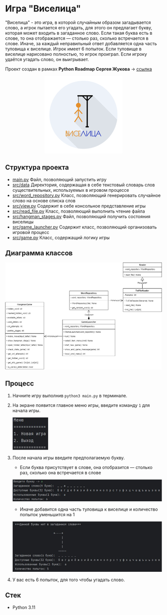 # Игра "Виселица"

"Виселица" - это игра, в которой случайным образом загадывается слово, а игрок пытается его угадать, для этого он предлагает букву, которая может входить в загаданное слово. 
Если такая буква есть в слове, то она отображается — столько раз, сколько встречается в слове. Иначе, за каждый неправильный ответ добавляется одна часть туловища к виселице. Игрок имеет 6 попыток. 
Если туловище в виселице нарисовано полностью, то игрок проиграл. Если игроку удаётся угадать слово, он выигрывает.  
  
Проект создан в рамках **Python Roadmap Сергея Жукова** -> [ссылка](https://zhukovsd.github.io/python-backend-learning-course/)
  

<p align="center">
  <img src="./docs/logo_game.png" width="250" height="250" alt="logo"/>
</p>


## Структура проекта

* [main.py](main.py) Файл, позволяющий запустить игру
* [src/data](src/data) Директория, содержащая в себе текстовый словарь слов существительных, используемых в игровом процессе
* [src/word_repository.py](src/word_repository.py) Класс, позволяющий генерировать случайное слово на основе списка слов
* [src/view.py](src/view.py) Содержит в себе консольное представление игры
* [src/read_file.py](src/read_file.py) Класс, позволяющий выполнить чтение файла
* [src/hangman_stages.py](src/game_logic/hangman_stages.py) Файл, позволяющий получить состояния виселицы
* [src/game_launcher.py](src/game_launcher.py) Содержит класс, позволяющий организовать игровой процесс
* [src/game.py](src/game_logic/game.py) Класс, содержащий логику игры
## Диаграмма классов

![Diagram](./docs/Diagram.jpg)

## Процесс

1. Начните игру выполнив `python3 main.py` в терминале.
2. На экране появится главное меню игры, введите команду `1` для начала игры.

   ![Menu](./docs/menu.jpg)

3. После начала игры введите предполагаемую букву.
   - Если буква присутствует в слове, она отобразится — столько раз, сколько она встречается в слове

   ![Correct](./docs/correct_letter.jpg)
   
   - Иначе добавится одна часть туловища к виселице и количество попыток уменьшится на 1

   ![Incorrect](./docs/incrorrect_letter.jpg)
4. У вас есть 6 попыток, для того чтобы угадать слово.

## Стек

* Python 3.11
